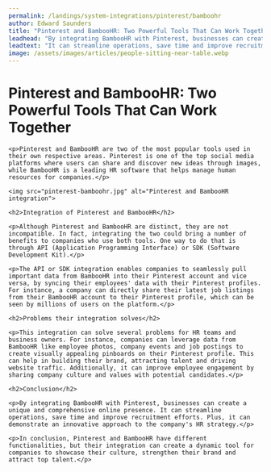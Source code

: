 ```yaml
---
permalink: /landings/system-integrations/pinterest/bamboohr
author: Edward Saunders
title: "Pinterest and BambooHR: Two Powerful Tools That Can Work Together"
leadhead: "By integrating BambooHR with Pinterest, businesses can create a unique and comprehensive online presence"
leadtext: "It can streamline operations, save time and improve recruitment efforts. Plus, it can demonstrate an innovative approach to the company's HR strategy."
image: /assets/images/articles/people-sitting-near-table.webp
---
```

<div class="arttext">    <h1>Pinterest and BambooHR: Two Powerful Tools That Can Work Together</h1>
    
    <p>Pinterest and BambooHR are two of the most popular tools used in their own respective areas. Pinterest is one of the top social media platforms where users can share and discover new ideas through images, while BambooHR is a leading HR software that helps manage human resources for companies.</p>
    
    <img src="pinterest-bamboohr.jpg" alt="Pinterest and BambooHR integration">
    
    <h2>Integration of Pinterest and BambooHR</h2>
    
    <p>Although Pinterest and BambooHR are distinct, they are not incompatible. In fact, integrating the two could bring a number of benefits to companies who use both tools. One way to do that is through API (Application Programming Interface) or SDK (Software Development Kit).</p>
    
    <p>The API or SDK integration enables companies to seamlessly pull important data from BambooHR into their Pinterest account and vice versa, by syncing their employees' data with their Pinterest profiles. For instance, a company can directly share their latest job listings from their BambooHR account to their Pinterest profile, which can be seen by millions of users on the platform.</p>
    
    <h2>Problems their integration solves</h2>
    
    <p>This integration can solve several problems for HR teams and business owners. For instance, companies can leverage data from BambooHR like employee photos, company events and job postings to create visually appealing pinboards on their Pinterest profile. This can help in building their brand, attracting talent and driving website traffic. Additionally, it can improve employee engagement by sharing company culture and values with potential candidates.</p>
    
    <h2>Conclusion</h2>
    
    <p>By integrating BambooHR with Pinterest, businesses can create a unique and comprehensive online presence. It can streamline operations, save time and improve recruitment efforts. Plus, it can demonstrate an innovative approach to the company's HR strategy.</p>
    
    <p>In conclusion, Pinterest and BambooHR have different functionalities, but their integration can create a dynamic tool for companies to showcase their culture, strengthen their brand and attract top talent.</p>
    
</div>